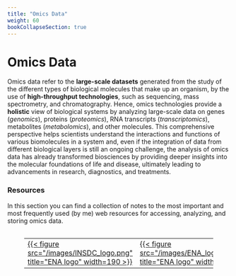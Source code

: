 ```yaml
---
title: "Omics Data"
weight: 60
bookCollapseSection: true
---
```


# Omics Data
Omics data refer to the __large-scale datasets__ generated from the study of the
different types of biological molecules that make up an organism, by the use of
__high-throughput technologies__, such as sequencing, mass spectrometry, and
chromatography. Hence, omics technologies provide a __holistic__ view of
biological systems by analyzing large-scale data on genes (_genomics_), proteins
(_proteomics_), RNA transcripts (_transcriptomics_), metabolites
(_metabolomics_), and other molecules. This comprehensive perspective helps
scientists understand the interactions and functions of various biomolecules in
a system and, even if the integration of data from different biological layers
is still an ongoing challenge, the analysis of omics data has already
transformed biosciences by providing deeper insights into the molecular
foundations of life and disease, ultimately leading to advancements in research,
diagnostics, and treatments.

### Resources
In this section you can find a collection of notes to the most important and
most frequently used (by me) web resources for accessing, analyzing, and storing
omics data.

<br>
<div style="text-align: center;">
<table style="border-collapse: collapse; width: 85%; margin: auto; border: 0;">
    <colgroup>
        <col style="width: 300px;">
        <col style="width: 300px;">
    </colgroup>
    <tr>
        <td style="border: 0;">
            <a href="https://feat-fear.github.io/logSpace/docs/omics/INSDC/" target="_self">
                {{< figure src="/images/INSDC_logo.png" title="ENA logo" width=190 >}}
            </a>
        </td>
        <td style="border: 0;">
            <a href="https://feat-fear.github.io/logSpace/docs/omics/ENA/" target="_self">
                {{< figure src="/images/ENA_logo_crop.png" title="ENA logo" width=300 >}}
            </a>
        </td>
    </tr>
    <!-- Add more rows (<tr>) as needed -->
</table>
</div>
<br>
